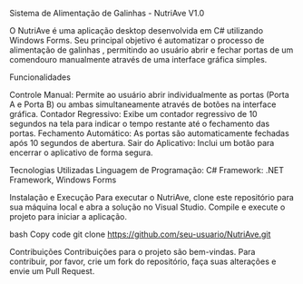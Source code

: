 Sistema de Alimentação de Galinhas - NutriAve V1.0

O NutriAve é uma aplicação desktop desenvolvida em C# utilizando Windows Forms. Seu principal objetivo é automatizar o processo de alimentação de galinhas , permitindo ao usuário abrir e fechar portas de um comendouro manualmente através de uma interface gráfica simples.

Funcionalidades

Controle Manual: Permite ao usuário abrir individualmente as portas (Porta A e Porta B) ou ambas simultaneamente através de botões na interface gráfica.
Contador Regressivo: Exibe um contador regressivo de 10 segundos na tela para indicar o tempo restante até o fechamento das portas.
Fechamento Automático: As portas são automaticamente fechadas após 10 segundos de abertura.
Sair do Aplicativo: Inclui um botão para encerrar o aplicativo de forma segura.

Tecnologias Utilizadas
Linguagem de Programação: C#
Framework: .NET Framework, Windows Forms

Instalação e Execução
Para executar o NutriAve, clone este repositório para sua máquina local e abra a solução no Visual Studio. Compile e execute o projeto para iniciar a aplicação.

bash
Copy code
git clone https://github.com/seu-usuario/NutriAve.git

Contribuições
Contribuições para o projeto são bem-vindas. Para contribuir, por favor, crie um fork do repositório, faça suas alterações e envie um Pull Request.

